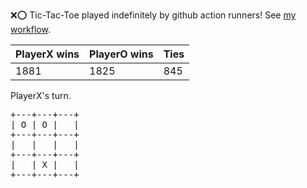 :x::o: Tic-Tac-Toe played indefinitely by github action runners! See [my workflow](.github/workflows/play.yaml).

|PlayerX wins|PlayerO wins|Ties|
|-|-|-|
|1881|1825|845|

PlayerX's turn.

<pre>
+---+---+---+
| O | O |   |
+---+---+---+
|   |   |   |
+---+---+---+
|   | X |   |
+---+---+---+
</pre>